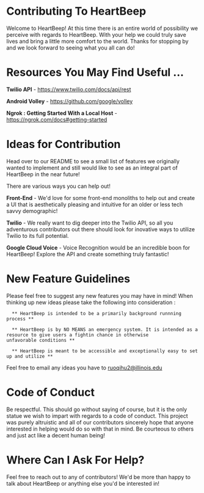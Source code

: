 # Contributing To HeartBeep
Welcome to HeartBeep! At this time there is an entire world of possibility we perceive with regards to HeartBeep.
With your help we could truly save lives and bring a little more comfort to the world. Thanks for stopping by and we look forward to seeing what you all can do!

# Resources You May Find Useful ...

**Twilio API** - https://www.twilio.com/docs/api/rest

**Android Volley** - https://github.com/google/volley

**Ngrok : Getting Started With a Local Host** - https://ngrok.com/docs#getting-started

# Ideas for Contribution

Head over to our README to see a small list of features we originally wanted to implement and still would like to see as an integral
part of HeartBeep in the near future!

There are various ways you can help out!

**Front-End** - We'd love for some front-end monoliths to help out and create a UI that is aesthetically pleasing and intuitive for an older or less tech savvy demographic!

**Twilio** - We really want to dig deeper into the Twilio API, so all you adventurous contributors out there should look for inovative ways to utilize Twilio to its full potential.

**Google Cloud Voice** - Voice Recognition would be an incredible boon for HeartBeep! Explore the API and create something truly fantastic!

# New Feature Guidelines

Please feel free to suggest any new features you may have in mind! 
When thinking up new ideas please take the following into consideration :

      ** HeartBeep is intended to be a primarily background runnning process **
      
      ** HeartBeep is by NO MEANS an emergency system. It is intended as a resource to give users a fightin chance in otherwise                 unfavorable conditions **
      
      ** HeartBeep is meant to be accessible and exceptionally easy to set up and utilize **
      
Feel free to email any ideas you have to ruoqihu2@illinois.edu

# Code of Conduct

Be respectful. This should go without saying of course, but it is the only statue we wish to impart with regards to a code of conduct. This project was purely altruistic and all of our contributors sincerely hope that anyone interested in helping would do so with that in mind. Be courteous to others and just act like a decent human being!

# Where Can I Ask For Help?

Feel free to reach out to any of contributors! We'd be more than happy to talk about HeartBeep or anything else you'd be interested in!


